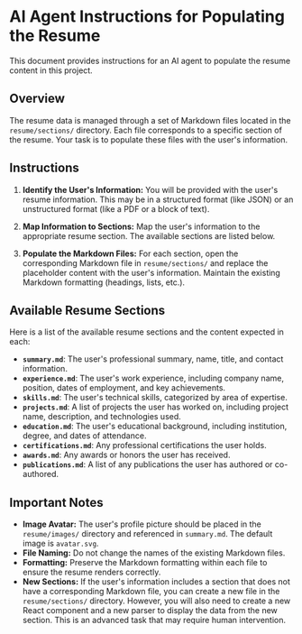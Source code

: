 # AI Agent Instructions for Populating the Resume

This document provides instructions for an AI agent to populate the resume content in this project.

## Overview

The resume data is managed through a set of Markdown files located in the `resume/sections/` directory. Each file corresponds to a specific section of the resume. Your task is to populate these files with the user's information.

## Instructions

1.  **Identify the User's Information:** You will be provided with the user's resume information. This may be in a structured format (like JSON) or an unstructured format (like a PDF or a block of text).

2.  **Map Information to Sections:** Map the user's information to the appropriate resume section. The available sections are listed below.

3.  **Populate the Markdown Files:** For each section, open the corresponding Markdown file in `resume/sections/` and replace the placeholder content with the user's information. Maintain the existing Markdown formatting (headings, lists, etc.).

## Available Resume Sections

Here is a list of the available resume sections and the content expected in each:

*   **`summary.md`**: The user's professional summary, name, title, and contact information.
*   **`experience.md`**: The user's work experience, including company name, position, dates of employment, and key achievements.
*   **`skills.md`**: The user's technical skills, categorized by area of expertise.
*   **`projects.md`**: A list of projects the user has worked on, including project name, description, and technologies used.
*   **`education.md`**: The user's educational background, including institution, degree, and dates of attendance.
*   **`certifications.md`**: Any professional certifications the user holds.
*   **`awards.md`**: Any awards or honors the user has received.
*   **`publications.md`**: A list of any publications the user has authored or co-authored.

## Important Notes

*   **Image Avatar:** The user's profile picture should be placed in the `resume/images/` directory and referenced in `summary.md`. The default image is `avatar.svg`.
*   **File Naming:** Do not change the names of the existing Markdown files.
*   **Formatting:** Preserve the Markdown formatting within each file to ensure the resume renders correctly.
*   **New Sections:** If the user's information includes a section that does not have a corresponding Markdown file, you can create a new file in the `resume/sections/` directory. However, you will also need to create a new React component and a new parser to display the data from the new section. This is an advanced task that may require human intervention.
